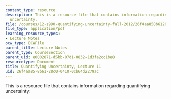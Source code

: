 ```yaml
---
content_type: resource
description: This is a resource file that contains information regarding quantifying
  uncertainty.
file: /courses/12-s990-quantifying-uncertainty-fall-2012/26f4aa858b6128c004100cb64d2279ac_MIT12_S990F12_Lecture11.pdf
file_type: application/pdf
learning_resource_types:
- Lecture Notes
ocw_type: OCWFile
parent_title: Lecture Notes
parent_type: CourseSection
parent_uid: e0002871-d5bb-07d1-0832-1d3fa2cc1be8
resourcetype: Document
title: Quantifying Uncertainty, Lecture 11
uid: 26f4aa85-8b61-28c0-0410-0cb64d2279ac
---
```

This is a resource file that contains information regarding quantifying uncertainty.

